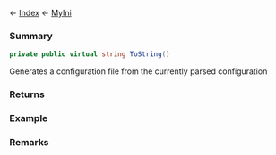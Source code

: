 ← [Index](Api-Index) ← [MyIni](VRage.Game.ModAPI.Ingame.Utilities.MyIni)

### Summary

```csharp
private public virtual string ToString()
```

Generates a configuration file from the currently parsed configuration

### Returns



### Example

### Remarks

